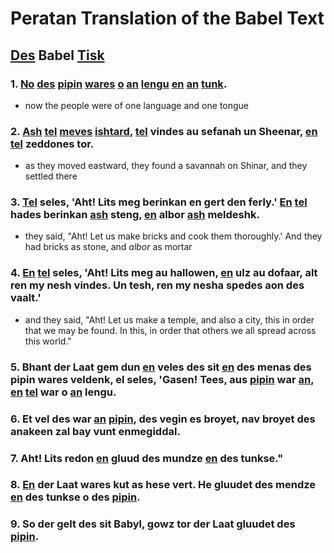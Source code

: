 # Peratan Translation of the Babel Text

## [Des](archive/peratan/des.md) Babel [Tisk](archive/peratan/tisk.md)

### 1. [No](archive/peratan/no.md) [des](archive/peratan/des.md) [pipin](archive/peratan/pip.md) [wares](archive/peratan/war.md) [o](archive/peratan/o.md) [an](archive/peratan/an.md) [lengu](archive/peratan/lengu.md) [en](archive/peratan/en.md) [an](archive/peratan/an.md) [tunk](archive/peratan/tunk.md).
   - now the people were of one language and one tongue
### 2. [Ash](archive/peratan/ash.md) [tel](archive/peratan/tel.md) [meves](archive/peratan/mev.md) [ishtard](archive/peratan/ishtard.md), [tel](archive/peratan/tel.md) vindes au sefanah un Sheenar, [en](archive/peratan/en.md) [tel](archive/peratan/tel.md) zeddones tor.
   - as they moved eastward, they found a savannah on Shinar, and they settled there
### 3. [Tel](archive/peratan/tel.md) seles, 'Aht! Lits meg berinkan en gert den ferly.' [En](archive/peratan/en.md) [tel](archive/peratan/tel.md) hades berinkan [ash](archive/peratan/ash.md) steng, [en](archive/peratan/en.md) albor [ash](archive/peratan/ash.md) meldeshk.
   - they said, "Aht! Let us make bricks and cook them thoroughly.' And they had bricks as stone, and _albor_ as mortar
### 4. [En](archive/peratan/en.md) [tel](archive/peratan/tel.md) seles, 'Aht! Lits meg au hallowen, [en](archive/peratan/en.md) ulz au dofaar, alt ren my nesh vindes. Un tesh, ren my nesha spedes aon des vaalt.'
   - and they said, "Aht! Let us make a temple, and also a city, this in order that we may be found. In this, in order that others we all spread across this world."
### 5. Bhant der Laat gem dun [en](archive/peratan/en.md) veles des sit [en](archive/peratan/en.md) des menas des pipin wares veldenk, el seles, 'Gasen! Tees, aus [pipin](archive/peratan/pip.md) war [an](archive/peratan/an.md), [en](archive/peratan/en.md) [tel](archive/peratan/tel.md) war o [an](archive/peratan/an.md) lengu.
### 6. Et vel des war [an](archive/peratan/en.md) [pipin](archive/peratan/pip.md), des vegin es broyet, nav broyet des anakeen zal bay vunt enmegiddal.
### 7. Aht! Lits redon [en](archive/peratan/en.md) gluud des mundze [en](archive/peratan/en.md) des tunkse."
### 8. [En](archive/peratan/en.md) der Laat wares kut as hese vert. He gluudet des mendze [en](archive/peratan/en.md) des tunkse o des [pipin](archive/peratan/pip.md).
### 9. So der gelt des sit Babyl, gowz tor der Laat gluudet des [pipin](archive/peratan/pip.md).
